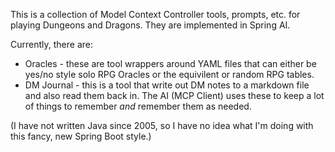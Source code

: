 This is a collection of Model Context Controller tools, prompts, etc. for playing Dungeons and Dragons. They are implemented in Spring AI.

Currently, there are:

- Oracles - these are tool wrappers around YAML files that can either be yes/no style solo RPG Oracles or the equivilent or random RPG tables.
- DM Journal - this is a tool that write out DM notes to a markdown file and also read them back in. The AI (MCP Client) uses these to keep a lot of things to remember _and_ remember them as needed.

(I have not written Java since 2005, so I have no idea what I'm doing with this fancy, new Spring Boot style.)

